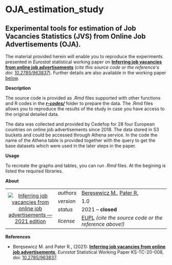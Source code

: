 OJA_estimation_study
=========

Experimental tools for estimation of Job Vacancies Statistics (JVS) from Online Job Advertisements (OJA).
---

The material provided herein will enable you to reproduce the experiments presented in _Eurostat_ statistical working paper on [**Inferring job vacancies from online job advertisements**](https://ec.europa.eu/eurostat/web/products-statistical-working-papers/-/KS-TC-20-008) (_cite this source code or the reference's doi: [10.2785/963837](http://dx.doi.org/10.2785/963837)_). Further details are also available in the working paper [below](#References).

**Description**

The source code is provided as *.Rmd* files supported with other functions and R codes in the [**_r-codes/_**](r-codes) folder to prepare the data. The .Rmd files allows you to reproduce the results of the study in case you have access to the original detailed data. 

The data was collected and provided by Cedefop for 28 four European countries on online job advertisements since 2018. The data stored in S3 buckets and could be accessed through Athena service. In the code the name of the Athena table is provided together with the query to get the base datasets which were used in the later steps in the paper.  

**Usage**

To recreate the graphs and tables, you can run *.Rmd* files. At the begining is listed the required libraries.


**<a name="About"></a>About**

<table align="center">
    <tr>     <td  rowspan="4" align="center" width="140px"> <a href="https://ec.europa.eu/eurostat/documents/3888793/10879237/KS-TC-20-008"><img title="Inferring job vacancies from online job advertisements — 2021 edition" alt="Inferring job vacancies from online job advertisements — 2021 edition" src="https://ec.europa.eu/eurostat/documents/3888793/12287170/KS-TC-20-008-EN-ICON.jpg"></a></td>
<td align="left"><i>authors</i></td> <td align="left"> <a href="mailto:m.beresewicz@stat.gov.pl ">Beręsewicz M.</a>, 
	<a href="mailto:rpater@wsiz.rzeszow.pl">Pater R.</a></td> </tr> 
    <tr> <td align="left"><i>version</i></td> <td align="left">1.0</td> </tr> 
    <tr> <td align="left"><i>status</i></td> <td align="left">2021 &ndash; <b>closed</b></td> </tr> 
    <tr> <td align="left"><i>license</i></td> <td align="left"><a href="https://joinup.ec.europa.eu/sites/default/files/custom-page/attachment/eupl_v1.2_en.pdf">EUPL</a> <i>(cite the source code or the reference above!)</i></td> </tr> 
</table>

**<a name="References"></a>References** 

* Beręsewicz M. and Pater R., (2021): [**Inferring job vacancies from online job advertisements**](https://ec.europa.eu/eurostat/web/products-statistical-working-papers/-/KS-TC-20-008), _Eurostat_ Statistical Working Paper KS-TC-20-008, doi: [10.2785/963837](http://dx.doi.org/10.2785/963837).
